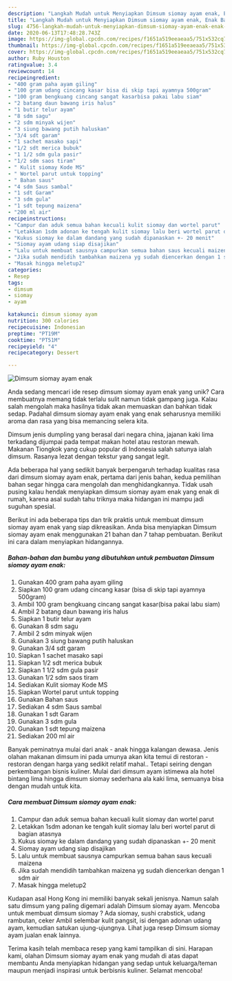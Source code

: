 ```yaml
---
description: "Langkah Mudah untuk Menyiapkan Dimsum siomay ayam enak, Enak Banget"
title: "Langkah Mudah untuk Menyiapkan Dimsum siomay ayam enak, Enak Banget"
slug: 4756-langkah-mudah-untuk-menyiapkan-dimsum-siomay-ayam-enak-enak-banget
date: 2020-06-13T17:48:28.743Z
image: https://img-global.cpcdn.com/recipes/f1651a519eeaeaa5/751x532cq70/dimsum-siomay-ayam-enak-foto-resep-utama.jpg
thumbnail: https://img-global.cpcdn.com/recipes/f1651a519eeaeaa5/751x532cq70/dimsum-siomay-ayam-enak-foto-resep-utama.jpg
cover: https://img-global.cpcdn.com/recipes/f1651a519eeaeaa5/751x532cq70/dimsum-siomay-ayam-enak-foto-resep-utama.jpg
author: Ruby Houston
ratingvalue: 3.4
reviewcount: 14
recipeingredient:
- "400 gram paha ayam giling"
- "100 gram udang cincang kasar bisa di skip tapi ayamnya 500gram"
- "100 gram bengkuang cincang sangat kasarbisa pakai labu siam"
- "2 batang daun bawang iris halus"
- "1 butir telur ayam"
- "8 sdm sagu"
- "2 sdm minyak wijen"
- "3 siung bawang putih haluskan"
- "3/4 sdt garam"
- "1 sachet masako sapi"
- "1/2 sdt merica bubuk"
- "1 1/2 sdm gula pasir"
- "1/2 sdm saos tiram"
- " Kulit siomay Kode MS"
- " Wortel parut untuk topping"
- " Bahan saus"
- "4 sdm Saus sambal"
- "1 sdt Garam"
- "3 sdm gula"
- "1 sdt tepung maizena"
- "200 ml air"
recipeinstructions:
- "Campur dan aduk semua bahan kecuali kulit siomay dan wortel parut"
- "Letakkan 1sdm adonan ke tengah kulit siomay lalu beri wortel parut di bagian atasnya"
- "Kukus siomay ke dalam dandang yang sudah dipanaskan +- 20 menit"
- "Siomay ayam udang siap disajikan"
- "Lalu untuk membuat sausnya campurkan semua bahan saus kecuali maizena"
- "Jika sudah mendidih tambahkan maizena yg sudah diencerkan dengan 1 sdm air"
- "Masak hingga meletup2"
categories:
- Resep
tags:
- dimsum
- siomay
- ayam

katakunci: dimsum siomay ayam 
nutrition: 300 calories
recipecuisine: Indonesian
preptime: "PT19M"
cooktime: "PT51M"
recipeyield: "4"
recipecategory: Dessert

---
```



![Dimsum siomay ayam enak](https://img-global.cpcdn.com/recipes/f1651a519eeaeaa5/751x532cq70/dimsum-siomay-ayam-enak-foto-resep-utama.jpg)

Anda sedang mencari ide resep dimsum siomay ayam enak yang unik? Cara membuatnya memang tidak terlalu sulit namun tidak gampang juga. Kalau salah mengolah maka hasilnya tidak akan memuaskan dan bahkan tidak sedap. Padahal dimsum siomay ayam enak yang enak seharusnya memiliki aroma dan rasa yang bisa memancing selera kita.

Dimsum jenis dumpling yang berasal dari negara china, jajanan kaki lima terkadang dijumpai pada tempat makan hotel atau restoran mewah. Makanan Tiongkok yang cukup popular di Indonesia salah satunya ialah dimsum. Rasanya lezat dengan tekstur yang sangat legit.

Ada beberapa hal yang sedikit banyak berpengaruh terhadap kualitas rasa dari dimsum siomay ayam enak, pertama dari jenis bahan, kedua pemilihan bahan segar hingga cara mengolah dan menghidangkannya. Tidak usah pusing kalau hendak menyiapkan dimsum siomay ayam enak yang enak di rumah, karena asal sudah tahu triknya maka hidangan ini mampu jadi suguhan spesial.


Berikut ini ada beberapa tips dan trik praktis untuk membuat dimsum siomay ayam enak yang siap dikreasikan. Anda bisa menyiapkan Dimsum siomay ayam enak menggunakan 21 bahan dan 7 tahap pembuatan. Berikut ini cara dalam menyiapkan hidangannya.

<!--inarticleads1-->

##### Bahan-bahan dan bumbu yang dibutuhkan untuk pembuatan Dimsum siomay ayam enak:

1. Gunakan 400 gram paha ayam giling
1. Siapkan 100 gram udang cincang kasar (bisa di skip tapi ayamnya 500gram)
1. Ambil 100 gram bengkuang cincang sangat kasar(bisa pakai labu siam)
1. Ambil 2 batang daun bawang iris halus
1. Siapkan 1 butir telur ayam
1. Gunakan 8 sdm sagu
1. Ambil 2 sdm minyak wijen
1. Gunakan 3 siung bawang putih haluskan
1. Gunakan 3/4 sdt garam
1. Siapkan 1 sachet masako sapi
1. Siapkan 1/2 sdt merica bubuk
1. Siapkan 1 1/2 sdm gula pasir
1. Gunakan 1/2 sdm saos tiram
1. Sediakan  Kulit siomay Kode MS
1. Siapkan  Wortel parut untuk topping
1. Gunakan  Bahan saus
1. Sediakan 4 sdm Saus sambal
1. Gunakan 1 sdt Garam
1. Gunakan 3 sdm gula
1. Gunakan 1 sdt tepung maizena
1. Sediakan 200 ml air


Banyak peminatnya mulai dari anak - anak hingga kalangan dewasa. Jenis olahan makanan dimsum ini pada umunya akan kita temui di restoran - restoran dengan harga yang sedikit relatif mahal.. Tetapi seiring dengan perkembangan bisnis kuliner. Mulai dari dimsum ayam istimewa ala hotel bintang lima hingga dimsum siomay sederhana ala kaki lima, semuanya bisa dengan mudah untuk kita. 

<!--inarticleads2-->

##### Cara membuat Dimsum siomay ayam enak:

1. Campur dan aduk semua bahan kecuali kulit siomay dan wortel parut
1. Letakkan 1sdm adonan ke tengah kulit siomay lalu beri wortel parut di bagian atasnya
1. Kukus siomay ke dalam dandang yang sudah dipanaskan +- 20 menit
1. Siomay ayam udang siap disajikan
1. Lalu untuk membuat sausnya campurkan semua bahan saus kecuali maizena
1. Jika sudah mendidih tambahkan maizena yg sudah diencerkan dengan 1 sdm air
1. Masak hingga meletup2


Kudapan asal Hong Kong ini memiliki banyak sekali jenisnya. Namun salah satu dimsum yang paling digemari adalah Dimsum siomay ayam. Mencoba untuk membuat dimsum siomay ? Ada siomay, sushi crabstick, udang rambutan, ceker Ambil selembar kulit pangsit, isi dengan adonan udang ayam, kemudian satukan ujung-ujungnya. Lihat juga resep Dimsum siomay ayam jualan enak lainnya. 

Terima kasih telah membaca resep yang kami tampilkan di sini. Harapan kami, olahan Dimsum siomay ayam enak yang mudah di atas dapat membantu Anda menyiapkan hidangan yang sedap untuk keluarga/teman maupun menjadi inspirasi untuk berbisnis kuliner. Selamat mencoba!
